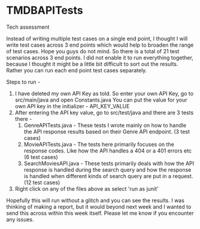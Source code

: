 # TMDBAPITests
Tech assessment

Instead of writing multiple test cases on a single end point, I thought I will write test cases across 3 end points
which would help to broaden the range of test cases. Hope you guys do not mind. So there is a total of 21 test scenarios across
3 end points. I did not enable it to run everything together, because I thought it might be a little bit difficult to
sort out the results. Rather you can run each end point test cases separately.

Steps to run -

1. I have deleted my own API Key as told. So enter your own API Key, go to src/main/java and open Constants.java
You can put the value for your own API key in the initializer - API_KEY_VALUE
2. After entering the API key value, go to src/test/java and there are 3 tests there -
   1. GenreAPITests.java - These tests I wrote mainly on how to handle the API response results based on their Genre API 
   endpoint. (3 test cases)
   2. MovieAPITests.java - The tests here primarily focuses on the response codes. Like how the API handles a 404 or a 401 
   errors etc (6 test cases)
   3. SearchMoviesAPI.java - These tests primarily deals with how the API response is handled during the search query and
   how the response is handled when different kinds of search query are put in a request. (12 test cases)
3. Right click on any of the files above as select 'run as junit'

Hopefully this will run without a glitch and you can see the results. I was thinking of making a report, but it would
beyond next week and I wanted to send this across within this week itself. Please let me know if you encounter any issues.
   
